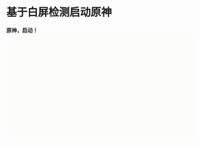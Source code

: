 # 基于白屏检测启动原神


**原神，启动！**
![image](https://github.com/SolitaryEgo/Detect-white-screen-launchers/blob/main/genshit.gif)

